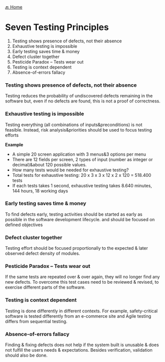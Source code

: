 [🔙 Home](../home.md)

# Seven Testing Principles

1. Testing shows presence of defects, not their absence
2. Exhaustive testing is impossible
3. Early testing saves time & money
4. Defect cluster together
5. Pesticide Paradox – Tests wear out
6. Testing is context dependent
7. Absence-of-errors fallacy

### Testing shows presence of defects, not their absence
Testing reduces the probability of undiscovered defects remaining in the software but, even if no defects are found, 
this is not a proof of correctness. 

### Exhaustive testing is impossible
Testing everything (all combinations of inputs&preconditions) is not feasible.
Instead, risk analysis&priorities should be used to focus testing efforts

**Example**
* A simple 20 screen application with 3 menus&3 options per menu
* There are 12 fields per screen, 2 types of input (number as integer or
decimal)&about 120 possible values.
* How many tests would be needed for exhaustive testing? 
* Total tests for exhaustive testing: 20 x 3 x 3 x 12 x 2 x 120 = 518.400 tests
* If each tests takes 1 second, exhaustive testing takes 8.640 minutes, 144
hours, 18 working days 

### Early testing saves time & money
To find defects early, testing activities should be started as early as possible in the software development lifecycle.
and should be focused on defined objectives

### Defect cluster together
Testing effort should be focused proportionally to the expected & later observed defect density of modules.

### Pesticide Paradox – Tests wear out
If the same tests are repeated over & over again, they will no longer find any new defects. 
To overcome this test cases need to be reviewed & revised, to exercise different parts of the software.

### Testing is context dependent
Testing is done differently in different contexts. For example, safety-critical software is tested differently from an e-commerce site 
and Agile testing differs from sequential testing.

### Absence-of-errors fallacy
Finding & fixing defects does not help if the system built is unusable & does not fulfill the users needs & expectations. 
Besides verification, validation should also be done.